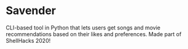# Savender
CLI-based tool in Python that lets users get songs and movie recommendations based on their likes and preferences. Made part of ShellHacks 2020!
